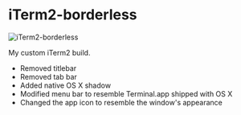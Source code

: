 # iTerm2-borderless

![iTerm2-borderless](https://github.com/jasonwoodland/iTerm2-borderless/blob/master/sample.png?raw=true)

My custom iTerm2 build.

* Removed titlebar
* Removed tab bar
* Added native OS X shadow
* Modified menu bar to resemble Terminal.app shipped with OS X
* Changed the app icon to resemble the window's appearance
